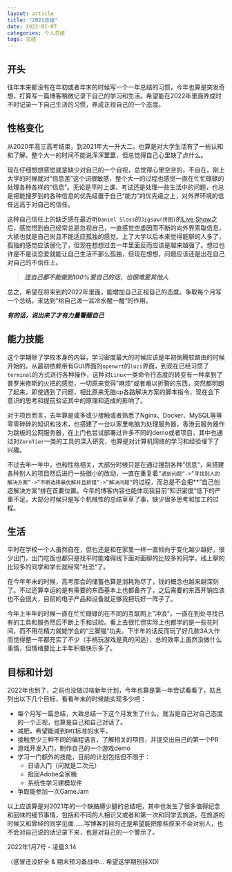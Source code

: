 ```yaml
---
layout: article
title: "2021总结"
date: 2022-01-07
categories: 个人总结 
tags: 总结
---
```


## 开头

往年本来都没有在年初或者年末的时候写一个一年总结的习惯，今年也算是突发奇想，打算写一篇博客稍微记录下自己的学习和生活。希望能在2022年里面养成时不时记录一下自己生活的习惯，养成正视自己的一个态度。

## 性格变化

从2020年高三高考结束，到2021年大一升大二，也算是对大学生活有了一些认知和了解。整个大一的时间不能说浑浑噩噩，但总觉得自己心里缺了点什么。

现在仔细想想感觉就是缺少对自己的一个自视，总觉得心里空空的，不自在。刚上大学的时候就对“信息差”这个词很敏感，整个大一的过程也感觉一直在忙忙碌碌的处理各种各样的“信息”。无论是平时上课、考试还是处理一些生活中的问题，也总是把能搜罗到的各种信息的优先级置于自己“能力”的优先级之上，对外界环境的信任远高于对自己的信任。

这种自己信任上的缺乏感在最近听`Daniel Sloss`的`Jigsaw(拼图)`的[Live Show](https://www.bilibili.com/video/BV1Qi4y1s72w?p=1)之后，感觉悟到自己经常总是忽视自己，一直感觉空虚因而不断的向外界索取信息，大抵也就是自己尚且不能适应孤独的感觉。上了大学以后本来觉得能聊的人多了，孤独的感觉应该弱化了，但现在想想过去一年里面反而应该是越来越强了。想过也许是不是谈恋爱就能让自己生活不那么孤独，但现在想想，问题应该还是出在自己对自己的不信任上。

> ***连自己都不能做到100%爱自己的话，也很难爱其他人***

总之，希望在将来到的2022年里面，能增加自己正视自己的态度。争取每个月写一个总结，来达到”给自己泼一盆冷水醒一醒“的作用。

***有的话，说出来了才有力量警醒自己***

## 能力技能

这个学期除了学校本身的内容，学习密度最大的时候应该是年初倒腾软路由的时候开始的。从最初依赖带有GUI界面的`openwrt`的`luci`界面，到现在已经习惯了`terminal`的方式进行各种操作，这种对`Linux`一类命令行态度的转变有一种拿到了普罗米修斯的火把的感觉，一切原来觉得”麻烦“或者难以折腾的东西，突然都明朗了起来，即使遇到了问题，相比原来无脑cp各路解决方案的脚本指令，现在会下意识的思考和提前验证其中的原理和造成的影响了。

对于项目而言，去年算是或多或少接触或者熟悉了Nginx、Docker、MySQL等等零零碎碎的知识和技术，也搭建了一台以家里电脑为处理服务器，香港云服务器作为跳板的公网服务器，在上门也尝试部署过许多不同的demo或者项目，其中也通过对`ZeroTier`一类的工具的深入研究，也算是对计算机网络的学习和经验埋下了兴趣。

不过去年一年中，也和性格相关，大部分时候只是在通过搜刮各种”信息“，来搭建各种别人的项目然后进行一些很小的改动，一直在重复着`”遇到问题“->”寻找别人的解决方案“->”不断选择最优解并且排错“->”解决问题“`的过程，而总是不会把**”自己创造解决方案“排在首要位置。今年的博客内容也能体现我目前”知识密度“低下的严重不足，大部分时候只是写个机械性的总结草草了事，缺少很多思考和加工的过程。

## 生活

平时在学校一个人虽然自在，但也还是和在家里一样一直倾向于变化越少越好，很少出门，出门吃饭也都只是找平时能难得线下面对面聊的比较多的同学，线上聊的比较多的同学和学长就经常”社恐“了。

在今年年末的时候，高考那会的储蓄也算是消耗殆尽了，钱的概念也越来越深刻了。不过还算幸运的是有需要的东西基本上也都备齐了，之后需要的东西开销应该也不会很大，目前的电子产品和设备就足够我把玩好一阵子了。

今年上半年的时候一直在忙忙碌碌的在不同的互联网上”冲浪”，一直在到处寻找已有的工具和服务然后不断上手和试验。看上去很忙但实际上也都学的是一些花时间，而不用花精力就能学会的“三脚猫”功夫。下半年的话反而玩了好几款3A大作而觉得整一年都充实了不少（手柄玩游戏是真的闲适），总的效率上虽然没做什么事情，但情绪要比上半年积极快乐多了。

## 目标和计划

2022年也到了，之前也没做过啥新年计划，今年也算是第一年尝试看看了，姑且列出以下几个目标，看看年末的时候能实现多少吧：

* 每个月写一篇总结，大致总结一下这个月发生了什么，就当是自己对自己态度的一个正视，也算是自己和自己对话了。
* 减肥，希望能减到`BMI`标准的水平。
* 接触至少三种不同的编程语言，了解相关的项目，并提交出自己的第一个PR
* 游戏开发入门，制作自己的一个游戏demo
* 学习一门额外的技能，目前的计划包括但不限于：
  * 日语入门（问就是二次元）
  * 拾回Adobe全家桶
  * 系统性学习建模软件
* 争取能参加一次GameJam

以上应该算是对2021年的一个缺胳膊少腿的总结吧，其中也发生了很多值得纪念和回味的细节事情，包括和不同的人相识又或者和第一次和同学去旅游，在旅游的时候又和曾经的同学见面......写博客的目的还是希望能把那些原来不会对别人，也不会对自己说的话记录下来，也是对自己的一个警示了。

2022年1月7号 - 凌晨3:14

（感冒还没好全 & 期末预习备战中... 希望这学期别挂XD)
